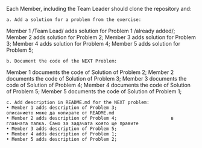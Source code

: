     
Each Member, including the Team Leader should clone the repository and:

    a. Add a solution for a problem from the exercise:
Member 1 /Team Lead/ adds solution for Problem 1 /already added/;
Member 2 adds solution for Problem 2;
Member 3 adds solution for Problem 3;
Member 4 adds solution for Problem 4;
Member 5 adds solution for Problem 5;

    b. Document the code of the NEXT Problem:
Member 1 documents the code of Solution of Problem 2;
Member 2 documents the code of Solution of Problem 3;
Member 3 documents the code of Solution of Problem 4;
Member 4 documents the code of Solution of Problem 5;
Member 5 documents the code of Solution of Problem 1;

    c. Add description in README.md for the NEXT problem:
    • Member 1 adds description of Problem 3;                    описанието може да копирате от README.md 
    • Member 2 adds description of Problem 4;                    в главната папка. Само за задачата която ще правите
    • Member 3 adds description of Problem 5;
    • Member 4 adds description of Problem 1;
    • Member 5 adds description of Problem 2;